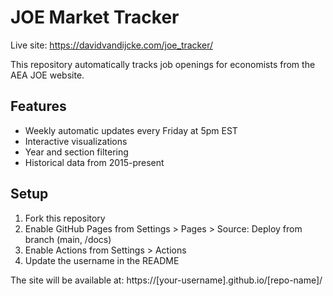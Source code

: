 # JOE Market Tracker

Live site: https://davidvandijcke.com/joe_tracker/

This repository automatically tracks job openings for economists from the AEA JOE website.

## Features
- Weekly automatic updates every Friday at 5pm EST
- Interactive visualizations
- Year and section filtering
- Historical data from 2015-present

## Setup
1. Fork this repository
2. Enable GitHub Pages from Settings > Pages > Source: Deploy from branch (main, /docs)
3. Enable Actions from Settings > Actions
4. Update the username in the README

The site will be available at: https://[your-username].github.io/[repo-name]/

